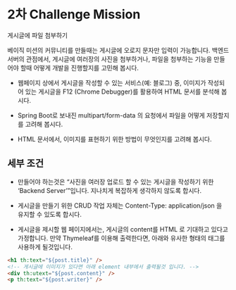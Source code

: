 # 2차 Challenge Mission

게시글에 파일 첨부하기

베이직 미션의 커뮤니티를 만들때는 게시글에 오로지 문자만 입력이 가능합니다. 백엔드 서버의 관점에서, 게시글에 여러장의 사진을 첨부하거나, 파일을 첨부하는 기능을 만들어야 할때 어떻게 개발을 진행할지를 고민해 봅시다.


- 웹페이지 상에서 게시글을 작성할 수 있는 서비스(예: 블로그) 중, 이미지가 작성되어 있는 게시글을 F12 (Chrome Debugger)를 활용하여 HTML 문서를 분석해 봅시다.


- Spring Boot로 보내진 multipart/form-data 의 요청에서 파일을 어떻게 저장할지를 고려해 봅시다.


- HTML 문서에서, 이미지를 표현하기 위한 방법이 무엇인지를 고려해 봅시다.

## 세부 조건

- 만들어야 하는것은 “사진을 여러장 업로드 할 수 있는 게시글을 작성하기 위한 ‘Backend Server’”입니다. 지나치게 복잡하게 생각하지 않도록 합시다.


- 게시글을 만들기 위한 CRUD 작업 자체는 Content-Type: application/json 을 유지할 수 있도록 합시다.


- 게시글을 제시할 웹 페이지에서는, 게시글의 content를 HTML 로 기대하고 있다고 가정합니다. 만약 Thymeleaf를 이용해 출력한다면, 아래와 유사한 형태의 태그를 사용하게 될것입니다.

```html
<h1 th:text="${post.title}" />
<!-- 게시글에 이미지가 있다면 아래 element 내부에서 출력될것 입니다. -->
<div th:utext="${post.content}" /> 
<p th:text="${post.writer}" />
```

